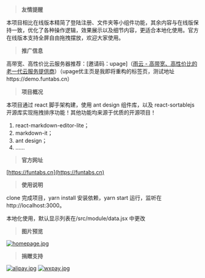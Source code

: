 > **友情提醒**

本项目相比在线版本精简了登陆注册、文件夹等小组件功能，其余内容与在线版保持一致，优化了各种操作逻辑，效果展示以及细节内容，更适合本地化使用。官方在线版本支持全屏自由拖拽摆放，欢迎大家使用。

> **推广信息**

高带宽、高性价比云服务器推荐：[邀请码：upage]（[雨云 - 高带宽、高性价比的老一代云服务提供商](https://www.rainyun.com/upage)）（upage优主页是我即将重构的标签页，测试地址https://demo.funtabs.cn）

> **项目概况**

本项目通过 react 脚手架构建，使用 ant design 组件库，以及 react-sortablejs 开源库实现拖拽排序功能！其他功能均来源于优质的开源项目！

1. react-markdown-editor-lite；
2. markdown-it；
3. ant design；
4. ……

> **官方网址**

[https://funtabs.cn](https://funtabs.cn)

> **使用说明**

clone 完成项目，yarn install 安装依赖，yarn start 运行，监听在 http://localhost:3000。

本地化使用，默认显示列表在/src/module/data.jsx 中更改

> **图片预览**

[![homepage.jpg](https://i.postimg.cc/6qHrMvnD/homepage.jpg)](https://postimg.cc/8f6f5syH)

> **捐赠支持**

[![alipay.jpg](https://i.postimg.cc/66GM99Cw/alipay.jpg)](https://postimg.cc/ThfV0vkH)
[![wxpay.jpg](https://i.postimg.cc/vT9hXzGD/wxpay.jpg)](https://postimg.cc/rRV5w50L)

